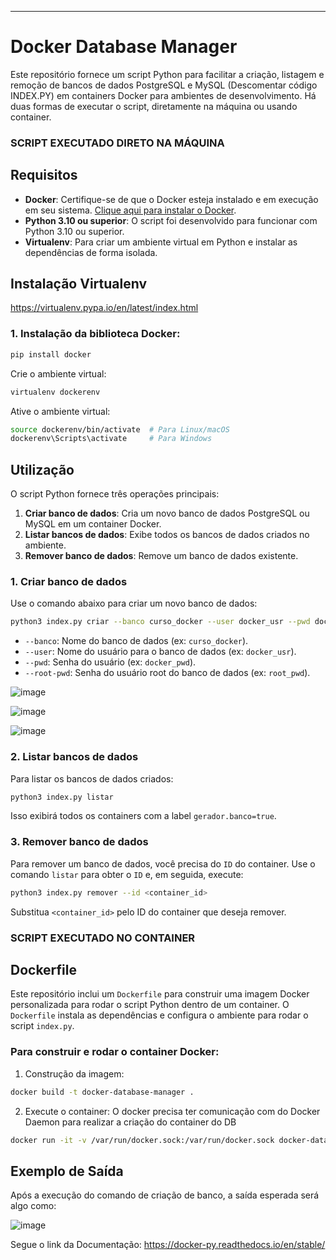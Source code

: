 ---

# Docker Database Manager

Este repositório fornece um script Python para facilitar a criação, listagem e remoção de bancos de dados PostgreSQL e MySQL (Descomentar código INDEX.PY) em containers Docker para ambientes de desenvolvimento. Há duas formas de executar o script, diretamente na máquina ou usando container.


### SCRIPT EXECUTADO DIRETO NA MÁQUINA
## Requisitos

- **Docker**: Certifique-se de que o Docker esteja instalado e em execução em seu sistema. [Clique aqui para instalar o Docker](https://docs.docker.com/get-docker/).
- **Python 3.10 ou superior**: O script foi desenvolvido para funcionar com Python 3.10 ou superior.
- **Virtualenv**: Para criar um ambiente virtual em Python e instalar as dependências de forma isolada.

## Instalação Virtualenv
https://virtualenv.pypa.io/en/latest/index.html

### 1. Instalação da biblioteca Docker:

```bash
pip install docker
```

Crie o ambiente virtual:

```bash
virtualenv dockerenv
```

Ative o ambiente virtual:

```bash
source dockerenv/bin/activate  # Para Linux/macOS
dockerenv\Scripts\activate     # Para Windows
```

## Utilização

O script Python fornece três operações principais:

1. **Criar banco de dados**: Cria um novo banco de dados PostgreSQL ou MySQL em um container Docker.
2. **Listar bancos de dados**: Exibe todos os bancos de dados criados no ambiente.
3. **Remover banco de dados**: Remove um banco de dados existente.

### 1. Criar banco de dados

Use o comando abaixo para criar um novo banco de dados:

```bash
python3 index.py criar --banco curso_docker --user docker_usr --pwd docker_pwd --root-pwd root_pwd
```

- `--banco`: Nome do banco de dados (ex: `curso_docker`).
- `--user`: Nome do usuário para o banco de dados (ex: `docker_usr`).
- `--pwd`: Senha do usuário (ex: `docker_pwd`).
- `--root-pwd`: Senha do usuário root do banco de dados (ex: `root_pwd`).

![image](https://github.com/user-attachments/assets/c7aa3ed1-2adc-4e36-9437-afc6aa5885e1)

![image](https://github.com/user-attachments/assets/6552598e-9650-45f4-b5dc-7ede4458a972)

![image](https://github.com/user-attachments/assets/fd016348-44bb-4fbb-9ef0-e70406991c95)



### 2. Listar bancos de dados

Para listar os bancos de dados criados:

```bash
python3 index.py listar
```

Isso exibirá todos os containers com a label `gerador.banco=true`.

### 3. Remover banco de dados

Para remover um banco de dados, você precisa do `ID` do container. Use o comando `listar` para obter o `ID` e, em seguida, execute:

```bash
python3 index.py remover --id <container_id>
```

Substitua `<container_id>` pelo ID do container que deseja remover.



### SCRIPT EXECUTADO NO CONTAINER
## Dockerfile

Este repositório inclui um `Dockerfile` para construir uma imagem Docker personalizada para rodar o script Python dentro de um container. O `Dockerfile` instala as dependências e configura o ambiente para rodar o script `index.py`.

### Para construir e rodar o container Docker:

1. Construção da imagem:

```bash
docker build -t docker-database-manager .
```

2. Execute o container: O docker precisa ter comunicação com do Docker Daemon para realizar a criação do container do DB

```bash
docker run -it -v /var/run/docker.sock:/var/run/docker.sock docker-database-manager:latest criar --banco curso_docker --user docker_usr --pwd docker_pwd --root-pwd root_pwd
```

## Exemplo de Saída

Após a execução do comando de criação de banco, a saída esperada será algo como:


![image](https://github.com/user-attachments/assets/42331798-e65e-4fdc-9e5d-f1019e375e83)



Segue o link da Documentação:
https://docker-py.readthedocs.io/en/stable/



